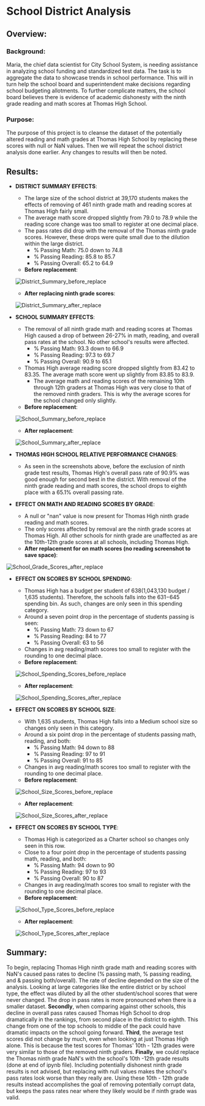 # School District Analysis

## Overview:
### Background:
Maria, the chief data scientist for City School System, is needing assistance in analyzing school funding and standardized test data. The task is to aggregate the data to showcase trends in school performance. This will in turn help the school board and superintendent make decisions regarding school budgeting allotments. To further complicate matters, the school board believes there is evidence of academic dishonesty with the ninth grade reading and math scores at Thomas High School.

### Purpose:
The purpose of this project is to cleanse the dataset of the potentially altered reading and math grades at Thomas High School by replacing these scores with null or NaN values. Then we will repeat the school district analysis done earlier. Any changes to results will then be noted.

## Results:
- **DISTRICT SUMMARY EFFECTS**:
    - The large size of the school district at 39,170 students makes the effects of removing of 461 ninth grade math and reading scores at Thomas High fairly small.
    - The average math score dropped slightly from 79.0 to 78.9 while the reading score change was too small to register at one decimal place.
    - The pass rates did drop with the removal of the Thomas ninth grade scores. However, these drops were quite small due to the dilution within the large district.
        - % Passing Math: 75.0 down to 74.8
        - % Passing Reading: 85.8 to 85.7
        - % Passing Overall: 65.2 to 64.9
    - **Before replacement**:
     
    ![District_Summary_before_replace](https://github.com/bfox87/School_District_Analysis/blob/main/Resources/Screenshots/District_Summary_before_replace.PNG)
    
    - **After replacing ninth grade scores**:
    
    ![District_Summary_after_replace](https://github.com/bfox87/School_District_Analysis/blob/main/Resources/Screenshots/District_Summary_after_replace.PNG)
    
- **SCHOOL SUMMARY EFFECTS**:
    - The removal of all ninth grade math and reading scores at Thomas High caused a drop of between 26-27% in math, reading, and overall pass rates at the school. No other school's results were affected.
        - % Passing Math: 93.3 down to 66.9
        - % Passing Reading: 97.3 to 69.7
        - % Passing Overall: 90.9 to 65.1
    - Thomas High average reading score dropped slightly from 83.42 to 83.35. The average math score went up slightly from 83.85 to 83.9.
        - The average math and reading scores of the remaining 10th through 12th graders at Thomas High was very close to that of the removed ninth graders. This is why the average scores for the school changed only slightly.
    - **Before replacement**:
     
    ![School_Summary_before_replace](https://github.com/bfox87/School_District_Analysis/blob/main/Resources/Screenshots/School_Summary_before_replace.PNG)
    
    - **After replacement**:
    
    ![School_Summary_after_replace](https://github.com/bfox87/School_District_Analysis/blob/main/Resources/Screenshots/School_Summary_after_replace.PNG)

- **THOMAS HIGH SCHOOL RELATIVE PERFORMANCE CHANGES**:
    - As seen in the screenshots above, before the exclusion of ninth grade test results, Thomas High's overall pass rate of 90.9% was good enough for second best in the district. With removal of the ninth grade reading and math scores, the school drops to eighth place with a 65.1% overall passing rate.
    
- **EFFECT ON MATH AND READING SCORES BY GRADE**:
    - A null or "nan" value is now present for Thomas High ninth grade reading and math scores.
    - The only scores affected by removal are the ninth grade scores at Thomas High. All other schools for ninth grade are unaffected as are the 10th-12th grade scores at all schools, including Thomas High.
    - **After replacement for on math scores (no reading screenshot to save space)**:

![School_Grade_Scores_after_replace](https://github.com/bfox87/School_District_Analysis/blob/main/Resources/Screenshots/School_Grade_Scores_after_replace.PNG)

- **EFFECT ON SCORES BY SCHOOL SPENDING**:
    - Thomas High has a budget per student of $638 ($1,043,130 budget / 1,635 students). Therefore, the schools falls into the $631-$645 spending bin. As such, changes are only seen in this spending category. 
    - Around a seven point drop in the percentage of students passing is seen:
        - % Passing Math: 73 down to 67
        - % Passing Reading: 84 to 77
        - % Passing Overall: 63 to 56
     - Changes in avg reading/math scores too small to register with the rounding to one decimal place.
     - **Before replacement**:
     
    ![School_Spending_Scores_before_replace](https://github.com/bfox87/School_District_Analysis/blob/main/Resources/Screenshots/School_Spending_Scores_before_replace.PNG)
    
     - **After replacement**:
    
    ![School_Spending_Scores_after_replace](https://github.com/bfox87/School_District_Analysis/blob/main/Resources/Screenshots/School_Spending_Scores_after_replace.PNG)
    
- **EFFECT ON SCORES BY SCHOOL SIZE**:
    - With 1,635 students, Thomas High falls into a Medium school size so changes only seen in this category.
    - Around a six point drop in the percentage of students passing math, reading, and both:
        - % Passing Math: 94 down to 88
        - % Passing Reading: 97 to 91
        - % Passing Overall: 91 to 85
     - Changes in avg reading/math scores too small to register with the rounding to one decimal place.
     - **Before replacement**:
     
    ![School_Size_Scores_before_replace](https://github.com/bfox87/School_District_Analysis/blob/main/Resources/Screenshots/School_Size_Scores_before_replace.PNG)
    
    - **After replacement**:
    
    ![School_Size_Scores_after_replace](https://github.com/bfox87/School_District_Analysis/blob/main/Resources/Screenshots/School_Size_Scores_after_replace.PNG)
    
- **EFFECT ON SCORES BY SCHOOL TYPE**:
    - Thomas High is categorized as a Charter school so changes only seen in this row.
    - Close to a four point drop in the percentage of students passing math, reading, and both:
        - % Passing Math: 94 down to 90
        - % Passing Reading: 97 to 93
        - % Passing Overall: 90 to 87
     - Changes in avg reading/math scores too small to register with the rounding to one decimal place.
     - **Before replacement**:
     
    ![School_Type_Scores_before_replace](https://github.com/bfox87/School_District_Analysis/blob/main/Resources/Screenshots/School_Type_Scores_before_replace.PNG)
    
    - **After replacement**:
    
    ![School_Type_Scores_after_replace](https://github.com/bfox87/School_District_Analysis/blob/main/Resources/Screenshots/School_Type_Scores_after_replace.PNG)

## Summary:
To begin, replacing Thomas High ninth grade math and reading scores with NaN's caused pass rates to decline (% passing math, % passing reading, and & passing both/overall). The rate of decline depended on the size of the analysis. Looking at large categories like the entire district or by school type, the effect was diluted by all the other student/school scores that were never changed. The drop in pass rates is more pronounced when there is a smaller dataset. **Secondly**, when comparing against other schools, this decline in overall pass rates caused Thomas High School to drop dramatically in the rankings, from second place in the district to eighth. This change from one of the top schools to middle of the pack could have dramatic impacts on the school going forward. **Third**, the average test scores did not change by much, even when looking at just Thomas High alone. This is because the test scores for Thomas' 10th - 12th grades were very similar to those of the removed ninth graders. **Finally**, we could replace the Thomas ninth grade NaN's with the school's 10th -12th grade results (done at end of ipynb file). Including potentially dishonest ninth grade results is not advised, but replacing with null values makes the school's pass rates look worse than they really are. Using these 10th - 12th grade results instead accomplishes the goal of removing potentially corrupt data, but keeps the pass rates near where they likely would be if ninth grade was valid. 

